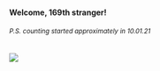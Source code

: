 #### Welcome, 169th stranger!

###### <sup>P.S. counting started approximately in 10.01.21</sup>

<img src="https://kraftwerk28.pp.ua/vcnt.png"></img>
